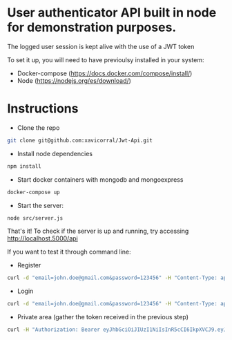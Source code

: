 User authenticator API built in node for demonstration purposes. 
============================

The logged user session is kept alive with the use of a JWT token

To set it up, you will need to have previoulsy installed in your system:

- Docker-compose (https://docs.docker.com/compose/install/)
- Node (https://nodejs.org/es/download/)

Instructions
============================
- Clone the repo
```sh
git clone git@github.com:xavicorral/Jwt-Api.git
```
- Install node dependencies
 ```sh
 npm install
 ```
- Start docker containers with mongodb and mongoexpress
 ```sh
docker-compose up
 ```

- Start the server: 
```sh
node src/server.js
 ```

 That's it! To check if the server is up and running, try accessing http://localhost.5000/api
 
 If you want to test it through command line:
 
 - Register
 ```sh
 curl -d "email=john.doe@gmail.com&password=123456" -H "Content-Type: application/x-www-form-urlencoded" -X POST http://localhost:5000/api/register
 ```
 - Login
 ```sh
 curl -d "email=john.doe@gmail.com&password=123456" -H "Content-Type: application/x-www-form-urlencoded" -X POST http://localhost:5000/api/login
 ```
 - Private area (gather the token received in the previous step)
 ```sh
 curl -H "Authorization: Bearer eyJhbGciOiJIUzI1NiIsInR5cCI6IkpXVCJ9.eyJpZCI6IjVjOWZmNGFkNmJkOTQyNzZiMzIyOGM5YSIsImVtYWlsIjoiYW5uYW1pdmlzQGdtYWlsLmNvbSIsImlhdCI6MTU1Mzk4Njc1MSwiZXhwIjoxNTUzOTg2OTUxfQ.dQgdTPStrwdeQBJ5MwoXDF7NSfzuJI0tsBTLOfwaIr4"  -X GET http://localhost:5000/api/private-area
 ```
